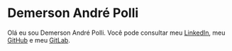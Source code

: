 # Demerson André Polli

Olá eu sou Demerson André Polli. Você pode consultar meu [LinkedIn](https://www.linkedin.com/in/polli/), meu [GitHub](https://github.com/demersonpolli/) e meu [GitLab](https://gitlab.com/demerson.polli).

